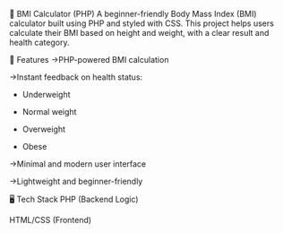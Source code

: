 🧮 BMI Calculator (PHP)
A beginner-friendly Body Mass Index (BMI) calculator built using PHP and styled with CSS. This project helps users calculate their BMI based on height and weight, with a clear result and health category.

📌 Features
->PHP-powered BMI calculation

->Instant feedback on health status:
  - Underweight
    
  - Normal weight
    
  - Overweight
    
  - Obese

->Minimal and modern user interface

->Lightweight and beginner-friendly

🖥️ Tech Stack
PHP (Backend Logic)

HTML/CSS (Frontend)

